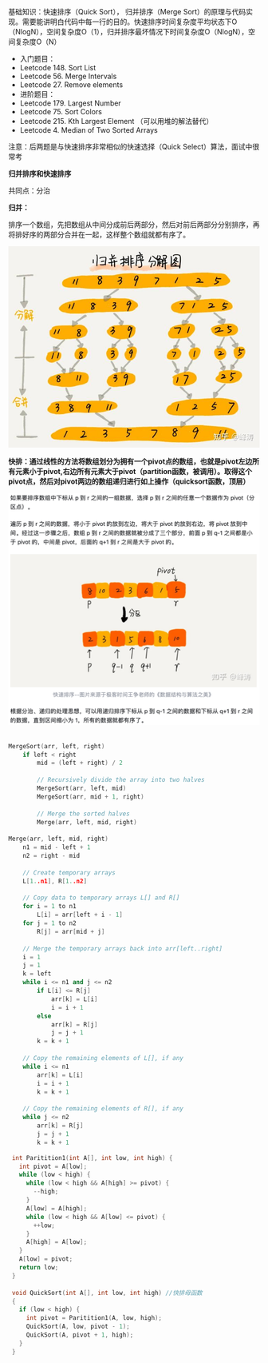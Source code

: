 基础知识：快速排序（Quick Sort）， 归并排序（Merge Sort）的原理与代码实现。需要能讲明白代码中每一行的目的。快速排序时间复杂度平均状态下O（NlogN），空间复杂度O（1），归并排序最坏情况下时间复杂度O（NlogN），空间复杂度O（N）

* 入门题目：
* Leetcode 148. Sort List
* Leetcode 56. Merge Intervals
* Leetcode 27. Remove elements
* 进阶题目：
* Leetcode 179. Largest Number
* Leetcode 75. Sort Colors
* Leetcode 215. Kth Largest Element （可以用堆的解法替代）
* Leetcode 4. Median of Two Sorted Arrays

注意：后两题是与快速排序非常相似的快速选择（Quick Select）算法，面试中很常考

**归并排序和快速排序**

共同点：分治

**归并：**

排序一个数组，先把数组从中间分成前后两部分，然后对前后两部分分别排序，再将排好序的两部分合并在一起，这样整个数组就都有序了。

![1702793049418](image/sort/1702793049418.png)

**快排：通过线性的方法将数组划分为拥有一个pivot点的数组，也就是pivot左边所有元素小于pivot,右边所有元素大于pivot（partition函数，被调用）。取得这个pivot点，然后对pivot两边的数组递归进行如上操作（quicksort函数，顶层）**

![1702793063565](image/sort/1702793063565.png)

```cpp

MergeSort(arr, left, right)
    if left < right
        mid = (left + right) / 2

        // Recursively divide the array into two halves
        MergeSort(arr, left, mid)
        MergeSort(arr, mid + 1, right)

        // Merge the sorted halves
        Merge(arr, left, mid, right)

Merge(arr, left, mid, right)
    n1 = mid - left + 1
    n2 = right - mid

    // Create temporary arrays
    L[1..n1], R[1..n2]

    // Copy data to temporary arrays L[] and R[]
    for i = 1 to n1
        L[i] = arr[left + i - 1]
    for j = 1 to n2
        R[j] = arr[mid + j]

    // Merge the temporary arrays back into arr[left..right]
    i = 1
    j = 1
    k = left
    while i <= n1 and j <= n2
        if L[i] <= R[j]
            arr[k] = L[i]
            i = i + 1
        else
            arr[k] = R[j]
            j = j + 1
        k = k + 1

    // Copy the remaining elements of L[], if any
    while i <= n1
        arr[k] = L[i]
        i = i + 1
        k = k + 1

    // Copy the remaining elements of R[], if any
    while j <= n2
        arr[k] = R[j]
        j = j + 1
        k = k + 1

```

```cpp
 int Paritition1(int A[], int low, int high) {
   int pivot = A[low];
   while (low < high) {
     while (low < high && A[high] >= pivot) {
       --high;
     }
     A[low] = A[high];
     while (low < high && A[low] <= pivot) {
       ++low;
     }
     A[high] = A[low];
   }
   A[low] = pivot;
   return low;
 }

 void QuickSort(int A[], int low, int high) //快排母函数
 {
   if (low < high) {
     int pivot = Paritition1(A, low, high);
     QuickSort(A, low, pivot - 1);
     QuickSort(A, pivot + 1, high);
   }
 }
```
